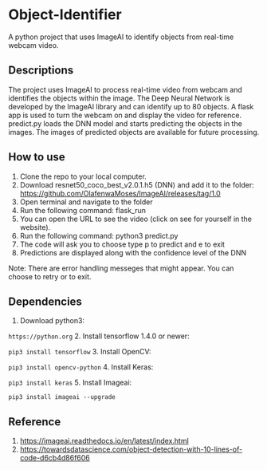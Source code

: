 # Object-Identifier
A python project that uses ImageAI to identify objects from real-time webcam video.

## Descriptions

The project uses ImageAI to process real-time video from webcam and identifies the objects within the image. 
The Deep Neural Network is developed by the ImageAI library and can identify up to 80 objects. 
A flask app is used to turn the webcam on and display the video for reference. predict.py loads the DNN model and 
starts predicting the objects in the images.
The images of predicted objects are available for future processing.

## How to use

1. Clone the repo to your local computer.
2. Download resnet50_coco_best_v2.0.1.h5 (DNN) and add it to the folder: https://github.com/OlafenwaMoses/ImageAI/releases/tag/1.0 
3. Open terminal and navigate to the folder
4. Run the following command: flask_run
5. You can open the URL to see the video (click on see for yourself in the website).
6. Run the following command: python3 predict.py
7. The code will ask you to choose type p to predict and e to exit
8. Predictions are displayed along with the confidence level of the DNN

Note: There are error handling messeges that might appear. You can choose to retry or to exit.

## Dependencies

1. Download python3: 

```https://python.org```
2. Install tensorflow 1.4.0 or newer: 

```pip3 install tensorflow```
3. Install OpenCV: 

```pip3 install opencv-python```
4. Install Keras: 

```pip3 install keras```
5. Install Imageai: 

```pip3 install imageai --upgrade```

## Reference

1. https://imageai.readthedocs.io/en/latest/index.html
2. https://towardsdatascience.com/object-detection-with-10-lines-of-code-d6cb4d86f606
